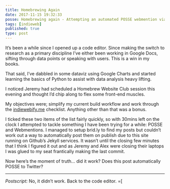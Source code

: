 ```yaml
---
title: Homebrewing Again
date: 2017-11-15 19:32:33
posse: Homebrewing again - Attempting an automated POSSE webmention via brid.gy at tonight’s Homebrew Website Club
tags: [indieweb]
published: true
type: post
---
```


It’s been a while since I opened up a code editor. Since making the switch to research as a primary discipline I’ve either been working in Google Docs, sifting through data points or speaking with users. This is a win in my books.

That said, I’ve dabbled in some dataviz using Google Charts and started learning the basics of Python to assist with data analysis heavy lifting.

I noticed Jeremy had scheduled a Homebrew Website Club session this evening and thought I’d chip along to flex some front-end muscles.

My objectives were; simplify my current build workflow and work through the [indiewebify.me](https://indiewebify.me) checklist. Anything other than that was a bonus.

I ticked these two items of the list fairly quickly, so with 30mins left on the clock I attempted to tackle something I have been trying for a while: POSSE and Webmentions. I managed to setup brid.ly to find my posts but couldn’t work out a way to automatically post them on publish due to this site running on Github’s Jekyll services. It wasn’t until the closing few minutes that I think I figured it out and as Jeremy and Alex were closing their laptops I was glued to my seat frantically making the last commit.

Now here’s the moment of truth… did it work? Does this post automatically POSSE to Twitter?

---

_Postscript:_ No, it didn’t work. Back to the code editor. =[

